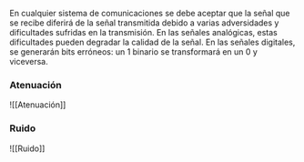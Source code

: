 En cualquier sistema de comunicaciones se debe aceptar que la señal que se recibe diferirá de la señal transmitida debido a varias adversidades y dificultades sufridas en la transmisión. En las señales analógicas, estas dificultades pueden degradar la calidad de la señal. En las señales digitales, se generarán bits erróneos: un 1 binario se transformará en un 0 y viceversa. 

### Atenuación
![[Atenuación]]

### Ruido
![[Ruido]]